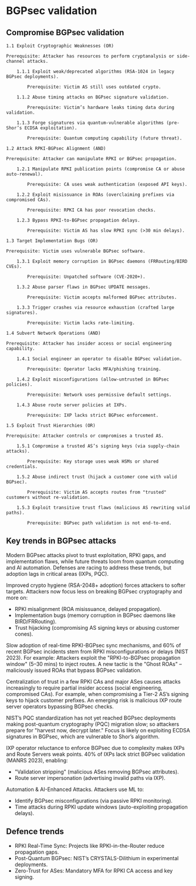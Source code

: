 # BGPsec validation

## Compromise BGPsec validation

```text
1.1 Exploit Cryptographic Weaknesses (OR)

Prerequisite: Attacker has resources to perform cryptanalysis or side-channel attacks.

    1.1.1 Exploit weak/deprecated algorithms (RSA-1024 in legacy BGPsec deployments).

        Prerequisite: Victim AS still uses outdated crypto.

    1.1.2 Abuse timing attacks on BGPsec signature validation.

        Prerequisite: Victim’s hardware leaks timing data during validation.

    1.1.3 Forge signatures via quantum-vulnerable algorithms (pre-Shor’s ECDSA exploitation).

        Prerequisite: Quantum computing capability (future threat).

1.2 Attack RPKI-BGPsec Alignment (AND)

Prerequisite: Attacker can manipulate RPKI or BGPsec propagation.

    1.2.1 Manipulate RPKI publication points (compromise CA or abuse auto-renewal).

        Prerequisite: CA uses weak authentication (exposed API keys).

    1.2.2 Exploit misissuance in ROAs (overclaiming prefixes via compromised CAs).

        Prerequisite: RPKI CA has poor revocation checks.

    1.2.3 Bypass RPKI-to-BGPsec propagation delays.

        Prerequisite: Victim AS has slow RPKI sync (>30 min delays).

1.3 Target Implementation Bugs (OR)

Prerequisite: Victim uses vulnerable BGPsec software.

    1.3.1 Exploit memory corruption in BGPsec daemons (FRRouting/BIRD CVEs).

        Prerequisite: Unpatched software (CVE-2020+).

    1.3.2 Abuse parser flaws in BGPsec UPDATE messages.

        Prerequisite: Victim accepts malformed BGPsec attributes.

    1.3.3 Trigger crashes via resource exhaustion (crafted large signatures).

        Prerequisite: Victim lacks rate-limiting.

1.4 Subvert Network Operations (AND)

Prerequisite: Attacker has insider access or social engineering capability.

    1.4.1 Social engineer an operator to disable BGPsec validation.

        Prerequisite: Operator lacks MFA/phishing training.

    1.4.2 Exploit misconfigurations (allow-untrusted in BGPsec policies).

        Prerequisite: Network uses permissive default settings.

    1.4.3 Abuse route server policies at IXPs.

        Prerequisite: IXP lacks strict BGPsec enforcement.

1.5 Exploit Trust Hierarchies (OR)

Prerequisite: Attacker controls or compromises a trusted AS.

    1.5.1 Compromise a trusted AS’s signing keys (via supply-chain attacks).

        Prerequisite: Key storage uses weak HSMs or shared credentials.

    1.5.2 Abuse indirect trust (hijack a customer cone with valid BGPsec).

        Prerequisite: Victim AS accepts routes from "trusted" customers without re-validation.

    1.5.3 Exploit transitive trust flaws (malicious AS rewriting valid paths).

        Prerequisite: BGPsec path validation is not end-to-end.
```

## Key trends in BGPsec attacks

Modern BGPsec attacks pivot to trust exploitation, RPKI gaps, and implementation flaws, while future threats loom 
from quantum computing and AI automation. Defenses are racing to address these trends, but adoption lags in critical 
areas (IXPs, PQC).

Improved crypto hygiene (RSA-2048+ adoption) forces attackers to softer targets. Attackers now focus less on breaking BGPsec cryptography and more on:
* RPKI misalignment (ROA misissuance, delayed propagation).
* Implementation bugs (memory corruption in BGPsec daemons like BIRD/FRRouting).
* Trust hijacking (compromising AS signing keys or abusing customer cones).

Slow adoption of real-time RPKI-BGPsec sync mechanisms, and 60% of recent BGPsec incidents stem from RPKI 
misconfigurations or delays (NIST 2023). For example: Attackers exploit the "RPKI-to-BGPsec propagation window" 
(5–30 mins) to inject routes. A new tactic is the "Ghost ROAs" – maliciously issued ROAs that bypass BGPsec validation.

Centralization of trust in a few RPKI CAs and major ASes causes attacks increasingly to require partial insider access 
(social engineering, compromised CAs). For example, when compromising a Tier-2 AS’s signing keys to hijack customer 
prefixes. An emerging risk is malicious IXP route server operators bypassing BGPsec checks.

NIST’s PQC standardization has not yet reached BGPsec deployments making post-quantum cryptography (PQC) migration slow;
so attackers prepare for "harvest now, decrypt later." Focus is likely on exploiting ECDSA signatures in BGPsec, which 
are vulnerable to Shor’s algorithm.

IXP operator reluctance to enforce BGPsec due to complexity makes IXPs and Route Servers weak points. 40% of IXPs 
lack strict BGPsec validation (MANRS 2023), enabling:

* "Validation stripping" (malicious ASes removing BGPsec attributes).
* Route server impersonation (advertising invalid paths via IXP).

Automation & AI-Enhanced Attacks. Attackers use ML to:

* Identify BGPsec misconfigurations (via passive RPKI monitoring).
* Time attacks during RPKI update windows (auto-exploiting propagation delays).

## Defence trends

* RPKI Real-Time Sync: Projects like RPKI-in-the-Router reduce propagation gaps.
* Post-Quantum BGPsec: NIST’s CRYSTALS-Dilithium in experimental deployments.
* Zero-Trust for ASes: Mandatory MFA for RPKI CA access and key signing.

